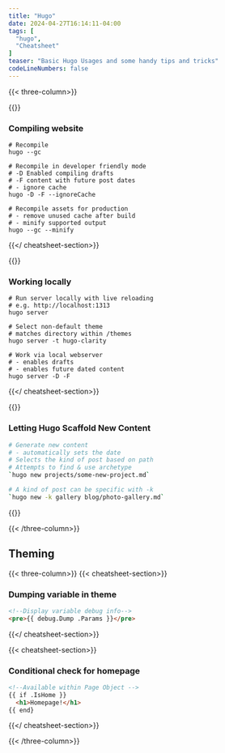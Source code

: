 ```yaml
---
title: "Hugo"
date: 2024-04-27T16:14:11-04:00
tags: [
  "hugo",
  "Cheatsheet"
]
teaser: "Basic Hugo Usages and some handy tips and tricks"
codeLineNumbers: false
---
```


{{< three-column>}}

{{<cheatsheet-section>}}
### Compiling website

```shell
# Recompile
hugo --gc
```

```shell
# Recompile in developer friendly mode
# -D Enabled compiling drafts
# -F content with future post dates
# - ignore cache
hugo -D -F --ignoreCache
```

```shell
# Recompile assets for production
# - remove unused cache after build
# - minify supported output
hugo --gc --minify
```

{{</ cheatsheet-section>}}

{{<cheatsheet-section>}}
### Working locally

```shell
# Run server locally with live reloading
# e.g. http://localhost:1313
hugo server
```

```shell
# Select non-default theme
# matches directory within /themes
hugo server -t hugo-clarity
```

```shell
# Work via local webserver
# - enables drafts
# - enables future dated content
hugo server -D -F
```

{{</ cheatsheet-section>}}

{{<cheatsheet-section>}}
### Letting Hugo Scaffold New Content

```sh
# Generate new content
# - automatically sets the date
# Selects the kind of post based on path
# Attempts to find & use archetype
`hugo new projects/some-new-project.md`
```

```sh
# A kind of post can be specific with -k
`hugo new -k gallery blog/photo-gallery.md`
```

{{</cheatsheet-section>}}

{{< /three-column>}}

## Theming

{{< three-column>}}
{{< cheatsheet-section>}}
### Dumping variable in theme
```html
<!--Display variable debug info-->
<pre>{{ debug.Dump .Params }}</pre>
```
{{</ cheatsheet-section>}}

{{< cheatsheet-section>}}
### Conditional check for homepage
```html
<!--Available within Page Object -->
{{ if .IsHome }}
  <h1>Homepage!</h1>
{{ end}
```
{{</ cheatsheet-section>}}

{{< /three-column>}}
